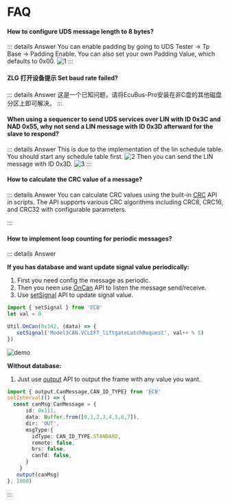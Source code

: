 # FAQ

#### How to configure UDS message length to 8 bytes?
::: details Answer
You can enable padding by going to UDS Tester -> Tp Base -> Padding Enable. You can also set your own Padding Value, which defaults to 0x00.
![1](./1.png)
:::

#### ZLG 打开设备提示 Set baud rate failed? 
::: details Answer
这是一个已知问题，请将EcuBus-Pro安装在非C盘的其他磁盘分区上即可解决。
:::

#### When using a sequencer to send UDS services over LIN with ID 0x3C and NAD 0x55, why not send a LIN message with ID 0x3D afterward for the slave to respond?
::: details Answer
This is due to the implementation of the lin schedule table. You should start any schedule table first.
![2](./2.png)
Then you can send the LIN message with ID 0x3D.
![3](./3.png)
:::

#### How to calculate the CRC value of a message?
::: details Answer
You can calculate CRC values using the built-in [CRC](https://app.whyengineer.com/scriptApi/classes/CRC.html) API in scripts. The API supports various CRC algorithms including CRC8, CRC16, and CRC32 with configurable parameters.

:::

#### How to implement loop counting for periodic messages?
::: details Answer

**If you has database and want update signal value periodically:**
1. First you need config the message as periodic.
2. Then you neen use [OnCan](https://app.whyengineer.com/scriptApi/classes/UtilClass.html#oncan) API to listen the message send/receive.
3. Use [setSignal](https://app.whyengineer.com/scriptApi/functions/setSignal.html) API to update signal value.

```ts
import { setSignal } from 'ECB'
let val = 0

Util.OnCan(0x142, (data) => {
   setSignal('Model3CAN.VCLEFT_liftgateLatchRequest', val++ % 5)
})
```
![demo](./loop.gif)


**Without database:**
1. Just use [output](https://app.whyengineer.com/scriptApi/functions/output.html) API to output the frame with any value you want.

```ts
import { output,CanMessage,CAN_ID_TYPE} from 'ECB'
setInterval(() => {
  const canMsg:CanMessage = {
      id: 0x111,
      data: Buffer.from([0,1,2,3,4,5,6,7]),
      dir: 'OUT',
      msgType:{
        idType: CAN_ID_TYPE.STANDARD,
        remote: false,
        brs: false,
        canfd: false,
      }
    }
   output(canMsg)
}, 1000)
```

:::
